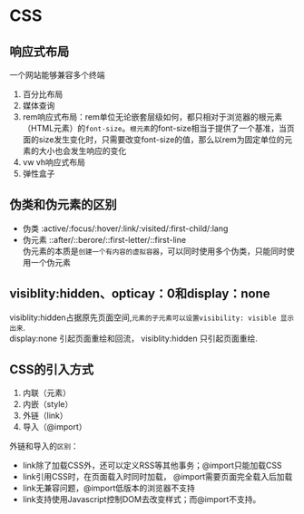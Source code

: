 # CSS

## 响应式布局
一个网站能够兼容多个终端  
1.  百分比布局
2.  媒体查询
3.  rem响应式布局：rem单位无论嵌套层级如何，都只相对于浏览器的根元素（HTML元素）的`font-size`。`根元素`的font-size相当于提供了一个基准，当页面的size发生变化时，只需要改变font-size的值，那么以rem为固定单位的元素的大小也会发生响应的变化
4.  vw vh响应式布局
5.  弹性盒子
   
## 伪类和伪元素的区别
*   伪类  :active/:focus/:hover/:link/:visited/:first-child/:lang
*   伪元素  ::after/::berore/::first-letter/::first-line  
伪元素的本质是`创建一个有内容的虚拟容器`，可以同时使用多个伪类，只能同时使用一个伪元素

## visiblity:hidden、opticay：0和display：none
visiblity:hidden占据原先页面空间,`元素的子元素可以设置visibility: visible 显示出来`.  
display:none 引起页面重绘和回流， visiblity:hidden 只引起页面重绘.

## CSS的引入方式
1. 内联（元素）
2. 内嵌（style）
3. 外链（link）
4. 导入（@import）  
   
外链和导入的`区别`：  
* link除了加载CSS外，还可以定义RSS等其他事务；@import只能加载CSS
* link引用CSS时，在页面载入时同时加载， @import需要页面完全载入后加载
* link无兼容问题，@import低版本的浏览器不支持
* link支持使用Javascript控制DOM去改变样式；而@import不支持。
  
